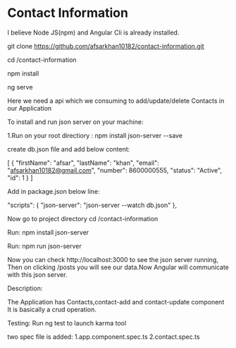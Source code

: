 # Contact Information

I believe Node JS(npm) and Angular Cli is already installed.

git clone https://github.com/afsarkhan10182/contact-information.git

cd /contact-information

npm install

ng serve

Here we need a api which we consuming to add/update/delete Contacts in our Application

To install and run json server on your machine:

1.Run on your root directiory : npm install json-server --save

create db.json file and add below content:

[
  {
    "firstName": "afsar",
    "lastName": "khan",
    "email": "afsarkhan10182@gmail.com",
    "number": 8600000555,
    "status": "Active",
    "id": 1
  }
]

Add in package.json below line:

"scripts": {
    "json-server": "json-server --watch db.json"
  },

 Now go to project directory cd /contact-information 

 Run: npm install json-server

 Run: npm run json-server

 Now you can check   http://localhost:3000 to see the json server running, Then on clicking /posts you will see our data.Now Angular will communicate with this json server.

 Description:

 The Application has Contacts,contact-add and contact-update component
 It is basically a crud operation.

 Testing: Run ng test to launch karma tool

 two spec file is added:
 1.app.component.spec.ts
 2.contact.spec.ts